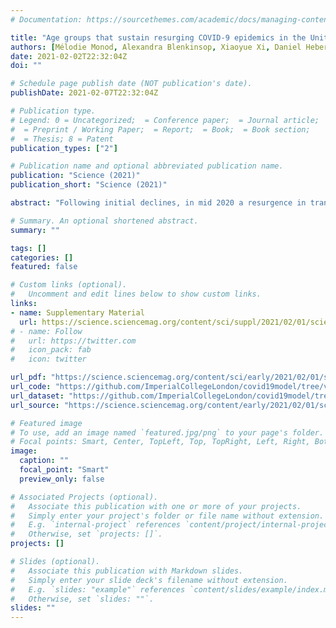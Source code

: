 ```yaml
---
# Documentation: https://sourcethemes.com/academic/docs/managing-content/

title: "Age groups that sustain resurging COVID-9 epidemics in the United States"
authors: [Mélodie Monod, Alexandra Blenkinsop, Xiaoyue Xi, Daniel Hebert, Sivan Bershan, Simon Tietze, Marc Baguelin, Valerie C. Bradley, Yu Chen, Helen Coupland, Sarah Filippi, Jonathan Ish-Horowicz, Martin McManus, Thomas Mellan, Axel Gandy, Michael Hutchinson, H. Juliette T Unwin, Sabine L. van Elsland, Michaela A. C. Vollmer, Sebastian Weber, Harrison Zhu, Anne Bezancon, Neil M. Ferguson, Swapnil Mishra, Seth Flaxman, Samir Bhatt, Oliver Ratmann, on behalf of the Imperial College COVID-9 Response Team]
date: 2021-02-02T22:32:04Z
doi: ""

# Schedule page publish date (NOT publication's date).
publishDate: 2021-02-07T22:32:04Z

# Publication type.
# Legend: 0 = Uncategorized;  = Conference paper;  = Journal article;
#  = Preprint / Working Paper;  = Report;  = Book;  = Book section;
#  = Thesis; 8 = Patent
publication_types: ["2"]

# Publication name and optional abbreviated publication name.
publication: "Science (2021)"
publication_short: "Science (2021)"

abstract: "Following initial declines, in mid 2020 a resurgence in transmission of novel coronavirus disease (COVID-19) occurred in the US and Europe. As COVID19 disease control efforts are re-intensified, understanding the age demographics driving transmission and how these affect the loosening of interventions is crucial. We analyze aggregated, age-specific mobility trends from more than 10 million individuals in the US and link these mechanistically to age-specific COVID-19 mortality data. We estimate that as of October 2020, individuals aged 20-49 are the only age groups sustaining resurgent SARS-CoV-2 transmission with reproduction numbers well above one, and that at least 65 of 100 COVID-19 infections originate from individuals aged 20-49 in the US. Targeting interventions – including transmission-blocking vaccines – to adults aged 20-49 is an important consideration in halting resurgent epidemics and preventing COVID-19-attributable deaths."

# Summary. An optional shortened abstract.
summary: ""

tags: []
categories: []
featured: false

# Custom links (optional).
#   Uncomment and edit lines below to show custom links.
links:
- name: Supplementary Material
  url: https://science.sciencemag.org/content/sci/suppl/2021/02/01/science.abe8372.DC1/abe8372-Monod_SM.pdf
# - name: Follow
#   url: https://twitter.com
#   icon_pack: fab
#   icon: twitter

url_pdf: "https://science.sciencemag.org/content/sci/early/2021/02/01/science.abe8372.full.pdf"
url_code: "https://github.com/ImperialCollegeLondon/covid19model/tree/v11.0"
url_dataset: "https://github.com/ImperialCollegeLondon/covid19model/tree/v11.0"
url_source: "https://science.sciencemag.org/content/early/2021/02/01/science.abe8372"

# Featured image
# To use, add an image named `featured.jpg/png` to your page's folder. 
# Focal points: Smart, Center, TopLeft, Top, TopRight, Left, Right, BottomLeft, Bottom, BottomRight.
image:
  caption: ""
  focal_point: "Smart"
  preview_only: false

# Associated Projects (optional).
#   Associate this publication with one or more of your projects.
#   Simply enter your project's folder or file name without extension.
#   E.g. `internal-project` references `content/project/internal-project/index.md`.
#   Otherwise, set `projects: []`.
projects: []

# Slides (optional).
#   Associate this publication with Markdown slides.
#   Simply enter your slide deck's filename without extension.
#   E.g. `slides: "example"` references `content/slides/example/index.md`.
#   Otherwise, set `slides: ""`.
slides: ""
---
```

